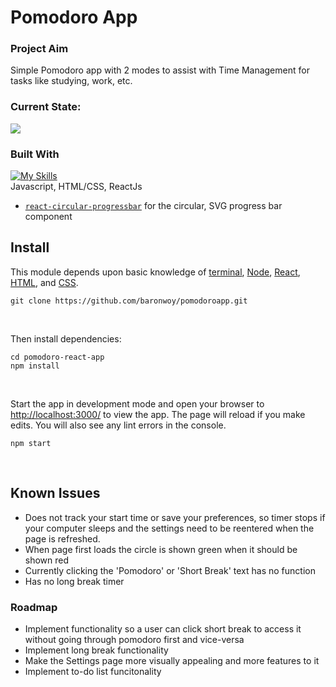 # Pomodoro App

### Project Aim
Simple Pomodoro app with 2 modes to assist with Time Management for tasks like studying, work, etc. <br />

### Current State:
<img src="https://github.com/baronwoy/pomodoroapp/assets/157763277/fe3b9827-b96f-458a-82ea-6360b182f34b" width="auto" height="auto">

### Built With

[![My Skills](https://skillicons.dev/icons?i=js,html,css,react)](https://skillicons.dev) <br />
Javascript, HTML/CSS, ReactJs

* [`react-circular-progressbar`](https://github.com/kevinsqi/react-circular-progressbar) for the circular, SVG progress bar component

## Install
This module depends upon basic knowledge of [terminal](https://developer.mozilla.org/en-US/docs/Learn/Tools_and_testing/Understanding_client-side_tools/Command_line), [Node](https://nodejs.org/en/), [React](https://reactjs.org), [HTML](https://developer.mozilla.org/en-US/docs/Learn/HTML), and [CSS](https://developer.mozilla.org/en-US/docs/Learn/CSS).


```
git clone https://github.com/baronwoy/pomodoroapp.git
```
<br>

Then install dependencies:

```
cd pomodoro-react-app
npm install
```
<br>

Start the app in development mode and open your browser to [http://localhost:3000/](http://localhost:3000/) to view the app. The page will reload if you make edits. You will also see any lint errors in the console.

```
npm start
```
<br>

## Known Issues
* Does not track your start time or save your preferences, so timer stops if your computer sleeps and the settings need to be reentered when the page is refreshed.
* When page first loads the circle is shown green when it should be shown red
* Currently clicking the 'Pomodoro' or 'Short Break' text has no function
* Has no long break timer
  
### Roadmap
* Implement functionality so a user can click short break to access it without going through pomodoro first and vice-versa
* Implement long break functionality
* Make the Settings page more visually appealing and more features to it
* Implement to-do list funcitonality

